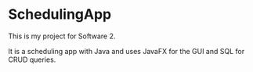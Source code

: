 # SchedulingApp

This is my project for Software 2.

It is a scheduling app with Java and uses JavaFX for the GUI and SQL for CRUD queries.
